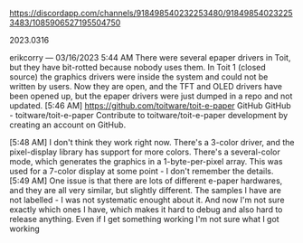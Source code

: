 https://discordapp.com/channels/918498540232253480/918498540232253483/1085906527195504750

2023.0316

erikcorry — 03/16/2023 5:44 AM
There were several epaper drivers in Toit, but they have bit-rotted because nobody uses them.
In Toit 1 (closed source) the graphics drivers were inside the system and could not be written
by users.  Now they are open, and the TFT and OLED drivers have been opened up, but the
epaper drivers were just dumped in a repo and not updated.
[5:46 AM]
https://github.com/toitware/toit-e-paper
GitHub
GitHub - toitware/toit-e-paper
Contribute to toitware/toit-e-paper development by creating an account on GitHub.

[5:48 AM]
I don't think they work right now.  There's a 3-color driver, and the pixel-display library has support for more colors.  There's a several-color mode, which generates the graphics in a 1-byte-per-pixel array.  This was used for a 7-color display at some point - I don't remember the details.
[5:49 AM]
One issue is that there are lots of different e-paper hardwares, and they are all very similar, but slightly different.  The samples I have are not labelled - I was not systematic enought about it.  And now I'm not sure exactly which ones I have, which makes it hard to debug and also hard to release anything.  Even if I get something working I'm not sure what I got working 